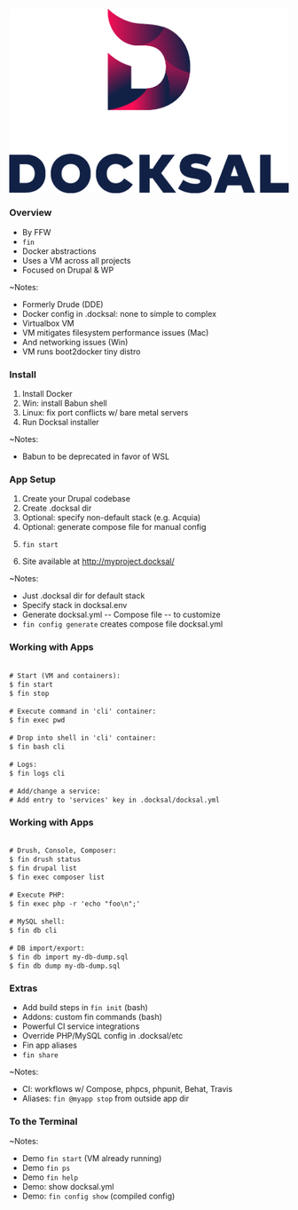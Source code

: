 ![Docksal](slides/img/logo-docksal.png)


### Overview

* By FFW
* `fin`
* Docker abstractions
* Uses a VM across all projects
* Focused on Drupal & WP

~Notes:
* Formerly Drude (DDE)
* Docker config in .docksal: none to simple to complex
* Virtualbox VM
* VM mitigates filesystem performance issues (Mac)
* And networking issues (Win)
* VM runs boot2docker tiny distro


### Install

1. Install Docker
1. Win: install Babun shell
1. Linux: fix port conflicts w/ bare metal servers
1. Run Docksal installer

~Notes:
* Babun to be deprecated in favor of WSL


### App Setup

1. Create your Drupal codebase
1. Create .docksal dir
1. Optional: specify non-default stack (e.g. Acquia)
1. Optional: generate compose file for manual config
1. <pre><code class="bash" data-trim data-noescape>fin start</code></pre>
1. Site available at http://myproject.docksal/

~Notes:
* Just .docksal dir for default stack
* Specify stack in docksal.env
* Generate docksal.yml -- Compose file -- to customize
* `fin config generate` creates compose file docksal.yml


### Working with Apps

 <pre><code class="bash" data-trim data-noescape>
# Start (VM and containers):
$ fin start
$ fin stop

# Execute command in 'cli' container:
$ fin exec pwd

# Drop into shell in 'cli' container:
$ fin bash cli

# Logs:
$ fin logs cli

# Add/change a service:
# Add entry to 'services' key in .docksal/docksal.yml
</code></pre>


### Working with Apps

 <pre><code class="bash" data-trim data-noescape>
# Drush, Console, Composer:
$ fin drush status
$ fin drupal list
$ fin exec composer list

# Execute PHP:
$ fin exec php -r 'echo "foo\n";'

# MySQL shell:
$ fin db cli

# DB import/export:
$ fin db import my-db-dump.sql
$ fin db dump my-db-dump.sql
</code></pre>


### Extras

* Add build steps in `fin init` (bash)
* Addons: custom fin commands (bash)
* Powerful CI service integrations
* Override PHP/MySQL config in .docksal/etc
* Fin app aliases
* `fin share`

~Notes:
* CI: workflows w/ Compose, phpcs, phpunit, Behat, Travis
* Aliases: `fin @myapp stop` from outside app dir


### To the Terminal

~Notes:
* Demo `fin start` (VM already running)
* Demo `fin ps`
* Demo `fin help`
* Demo: show docksal.yml
* Demo: `fin config show` (compiled config)
